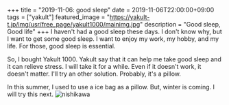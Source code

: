 +++
title =  "2019-11-06: good sleep"
date = 2019-11-06T22:00:00+09:00
tags = ["yakult"]
featured_image = "https://yakult-t.jp/img/usr/free_page/yakult1000/mainimg.jpg"
description = "Good sleep, Good life"
+++
I haven't had a good sleep these days.
I don't know why, but I want to get some good sleep.
I want to enjoy my work, my hobby, and my life.
For those, good sleep is essential.

So, I bought Yakult 1000.
Yakult say that it can help me take good sleep and it can relieve stress.
I will take it for a while.
Even if it doesn't work, it doesn't matter.
I'll try an other solution.
Probably, it's a pillow.

In this summer, I used to use a ice bag as a pillow.
But, winter is coming.
I will try this next.
![nishikawa](https://shop.nishikawa1566.com/img/usr/freepage/orpillow_2019/sec01_2.png "nishikawa")
